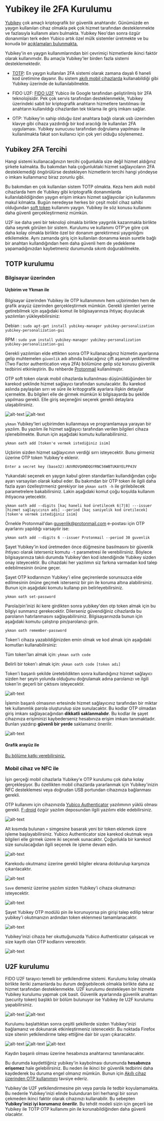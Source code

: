 # Yubikey ile 2FA Kurulumu

[Yubikey](https://yubico.com) çok amaçlı kriptografik bir güvenlik anahtarıdır. Günümüzde en yaygın kullanılan cihaz olmakla pek çok hizmet tarafından desteklenmekte ve fazlasıyla kullanım alanı bulmakta. Yubikey Neo'dan sonra özgür donanımları terk eden Yubico artık özel mülk sistemler üretmekte ve bu konuda bir [açıklamaları bulunmakta.](https://www.yubico.com/blog/secure-hardware-vs-open-source/)

Yubikey'in en yaygın kullanımlarından biri çevrimiçi hizmetlerde ikinci faktör olarak kullanımıdır. Bu amaçla Yubikey'ler birden fazla sistemi desteklemektedir.

* [TOTP](https://en.wikipedia.org/wiki/Time-based_One-time_Password_Algorithm): En yaygın kullanılan 2FA sistemi olarak zamana dayalı 6 haneli kod üretimine dayanır. Bu sistem [akıllı mobil cihazlarda](andotp.md) kullanabildiği gibi Yubikey üzerinde de kullanılabilmekte.

* FIDO U2F: [FIDO U2F](https://www.yubico.com/authentication-standards/fido-u2f/) Yubico ile Google tarafından geliştirilmiş bir 2FA teknolojisidir. Pek çok servis tarafından desteklenmekle, Yubikey üzerindeki sabit bir kriptografik anahtarın hizmetlere tanıtılması ile anahtarın kullanıldığı cihazlardan tek tıklama ile giriş imkanı sağlar.

* OTP: Yubikey'in sahip olduğu özel anahtara bağlı olarak usb üzerinden klavye gibi cihaza yazdırdığı bir kod aracılığı ile kullanılan 2FA uygulaması. Yubikey sunucusu tarafından doğrulama yapılması ile kullanılmakta fakat son kullanıcı için çok yeri olduğu söylenemez.

## Yubikey 2FA Tercihi

Hangi sistemi kullanacağınızın tercihi çoğunlukla size değil hizmet aldığınız şirkete kalmakta. Bu bakımdan hala çoğunluktaki hizmet sağlayıcıların 2FA desteklemediği öngörülürse destekleyen hizmetlerin tercihi hangi yöndeyse o imkanı kullanmanız biraz zorunlu gibi.

Bu bakımdan en çok kullanılan sistem TOTP olmakta. Keza hem akıllı mobil cihazlarda hem de Yubikey gibi kriptografik donanımlarda kullanılabildiğinden yaygın erişim imkanı hizmet sağlayıcılar için kullanımını makul kılmakta. Bugün neredeyse herkes bir çeşit mobil cihaz sahibi olduğundan [soft token](https://en.wikipedia.org/wiki/Software_token) kullanımı yaygın. Yubikey ile söz konusu kullanımı daha güvenli gerçekleştirmeniz mümkün.

U2F ise daha yeni bir teknoloji olmakla birlikte yaygınlık kazanmakla birlikte daha seyrek görülen bir sistem. Kurulumu ve kullanımı OTP'ye göre çok daha kolay olmakla birlikte özel bir donanım gerektirmesi yaygınlığını etkilemekte. Aynı zamanda giriş için kullanılan donanıma kesin suretle bağlı bir anahtarı kullandığından hem daha güvenli hem de yedekleme yapamadığınızdan kaybetmeniz durumunda sıkıntı doğurabilmekte.

## TOTP kurulumu

### Bilgisayar üzerinden

#### Uçbirim ve Ykman ile

Bilgisayar üzerinden Yubikey ile OTP kullanımınını hem uçbirimden hem de grafik arayüz üzerinden gerçekleştirmek mümkün. Gerekli işlemleri yerine getirebilmek için aşağıdaki komut ile bilgisayarınıza ihtiyaç duyulacak yazılımları yükleyebilirsiniz:

Debian : `sudo apt-get install yubikey-manager yubikey-personalization yubikey-personalization-gui`

RPM : `sudo yum install yubikey-manager yubikey-personalization yubikey-personalization-gui`

Gerekli yazılımları elde ettikten sonra OTP kullanacağınız hizmetin ayarlarına gelip muhtemelen `güvenlik` adı altında bulacağınız çift aşamalı yetkilendirme (Two Factor authentication veya 2FA) bölümüne gelip söz konusu güvenlik tedbirini etkinleştirin. Bu rehberde [Protonmail](/yazisma_guvenligi/protonmail.md) kullanılmıştır.

OTP soft token olarak mobil cihazlarda kullanılması düşünüldüğünden bir karekod şeklinde hizmet sağlayıcı tarafından sunulacaktır. Bu karekod aslında paylaşılan sırrı ve süre ile kritopgrafik ayarlara ilişkin detaylar içermekte. Bu bilgileri elle de girmek mümkün ki bilgisayarda bu şekilde yapılması gerekli. Elle giriş seçeneğini seçerek gerekli detaylara ulaşabilirsiniz.

![alt-text](yubikey_2fa/karekod.png)
![alt-text](yubikey_2fa/sir.png)

`ykman` Yubikey'leri uçbirimden kullanmaya ve programlamaya yarayan bir yazılım. Bu yazılım ile hizmet sağlayıcı tarafından verilen bilgileri cihaza işlenebilmekte. Bunun için aşağıdaki komutu kullanabilirsiniz.

`ykman oath add [token'e vermek istediğiniz isim]`

Uçbirim sizden hizmet sağlayıcının verdiği sırrı isteyecektir. Bunu girmeniz üzerine OTP token Yubikey'e eklenir.

```
Enter a secret key (base32):AUVROVQ4NDQGYRNC56WBTUKAYELPP43V
```
Yukarıdaki seçenek en yaygın kabul gören standartları kullandığından çoğu ayarı varsayılan olarak kabul eder. Bu bakımdan bir OTP token ile ilgili daha fazla ayarı özelleştrmeniz gerekiyor ise `ykman oath -h` ile girilebilecek parametrelere bakabilirsiniz. Lakin aşağıdaki komut çoğu koşulda kullanım ihtiyacına yetecektir.

`ykman oath add --digits [kaç haneli kod üretilecek 6|7|8] ---issuer [hizmet sağlayıcının adı] --period [kaç saniyelik kod üretilecek] [token'e vermek istediğiniz isim]`

Örnekle Protonmail'dan guvenlik@protonmail.com e-postası için OTP ayarlarını yapıldığı varsayılır ise:

`ykman oath add --digits 6 --issuer Protonmail --period 30 guvenlik`

Şayet Yubikey'in kod üretmeden önce düğmesine basılmasını bir güvenlik ihtiyacı olarak isterseniz komutu `-t` parametresi ile verebilirsiniz. Böylece bilgisayarınıza takılı durumda Yubikey'den kod istendiğinde Yubikey sizden onay isteyecektir. Bu cihazdaki her yazılımın siz farkına varmadan kod talep edebilmesinin önüne geçer.

Şayet OTP kodlarınızın Yubikey'i eline geçirenlerde sorunsuzca elde edilmesinin önüne geçmek isterseniz bir pin ile koruma altına alabilirsiniz. Bunun için aşağıdaki komutu kullanıp pin belirleyebilirsiniz.

`ykman oath set-password`

Parola/pin'inizi iki kere girdikten sonra yubikey'den otp token almak için bu bilgiyi sunmanız gerekecektir. Dilerseniz güvendiğiniz cihazlarda bu parolanın hatırlanmasını sağlayabilirsiniz. Bilgisayarınızda bunun için aşağıdaki komutu çalıştırıp pin/parolanızı girin.

`ykman oath remember-password`

Token'i cihaza yazabildiğinizden emin olmak ve kod almak için aşağıdaki komutları kullanabilirsiniz:

Tüm token'ları almak için: `ykman oath code`

Belirli bir token'ı almak için: `ykman oath code [token adı]`

Token'i başarılı şekilde üretebildikten sonra kullandığınız hizmet sağlayıcı sizden her şeyin yolunda olduğunu doğrulamak adına parolanızı ve ilgili token'in geçerli bir çıktısını isteyecektir.

![alt-text](yubikey_2fa/onay.png)

İşlemin başarılı olmasının ertesinde hizmet sağlayıcınız tarafından bir miktar tek kullanımlık parola oluşturulup size sunulacaktır. Bu kodlar OTP olmadan giriş imkanı sağlayacağından **dikkatli saklanmalıdır**. Bu kodlar ile şayet cihazınıza erişiminizi kaybederseniz hesabınıza erişim imkanı tanımaktadır. Bunları yazdırıp **güvenli bir yerde** saklamanız önerilir.

![alt-text](yubikey_2fa/scratch.png)

#### Grafik arayüz ile

[Bu bölüme katkı verebilirsiniz.](https://git.oyd.org.tr/oyd/guvenlik)

### Mobil cihaz ve NFC ile

İşin gerçeği mobil cihazlarla Yubikey'e OTP kurulumu çok daha kolay gerçekleşiyor. Bu özellikten mobil cihazlarda yararlanmak için Yubikey'inizin NFC desteklemesi veya doğrudan USB portundan cihazınıza bağlanması gerekli. 

OTP kullanımı için cihazınızda [Yubico Authenticator](https://f-droid.org/en/packages/com.yubico.yubioath/) yazılımının yüklü olması gerekli. [F-droid](https://f-droid.org) özgür yazılım deposundan ilgili yazılımı elde edebilirsiniz.

![alt-text](yubikey_2fa/ya.png)

Alt kısımda bulunan `+` simgesine basarak yeni bir token eklemek üzere işleme başlayabilirsiniz. Yubico Authenticator size karekod okutmak veya bilgileri elle girmek üzere iki seçenek sunacaktır. Çoğunlukla bir karekod size sunulacağıdan ilgili seçenek ile işleme devam edin.

![alt-text](yubikey_2fa/secenek.png)

Karekodu okutmanız üzerine gerekli bilgiler ekrana doldurulup karşınıza çıkarılacaktır.

![alt-text](yubikey_2fa/bilgiler.png)

`Save` demeniz üzerine yazılım sizden Yubikey'i cihaza okutmanızı isteyecektir.

![alt-text](yubikey_2fa/okut.png)

Şayet Yubikey OTP modülü pin ile korunuyorsa pin girişi talep edilip tekrar yubikey'i okutmanızın ardından token eklenmesi tamamlanacaktır.

![alt-text](yubikey_2fa/pin.png)

Yubikey'inizi cihaza her okuttuğunuzda Yubico Authenticator çalışacak ve size kayıtlı olan OTP kodlarını verecektir.

![alt-text](yubikey_2fa/kodlar.png)

## U2F kurulumu

FIDO U2F tarayıcı temelli bir yetkilendirme sistemi. Kurulumu kolay olmakla birlikte ileriki zamanlarda bu durum değişebilecek olmakla birlikte daha az hizmet tarafından desteklenmekte. U2F kurulumu destekleyen bir hizmete Yubikey kurulumu yapmak çok basit. Güvenlik ayarlarında güvenlik anahtarı (security token) başlıklı bir bölüm bulunuyor ise Yubikey ile U2F kurulumu yapabilirsiniz.

![alt-text](yubikey_2fa/ga1.png)
![alt-text](yubikey_2fa/ga2.png)

Kurulumu başlattıktan sonra çeşitli şekillerde sizden Yubikey'inizi bağlamanız ve dokunarak etkinleştirmeniz istenecektir. Bu noktada Firefox size sitenin yetkilendirme talep ettiğine dair bir uyarı çıkaracaktır.

![alt-text](yubikey_2fa/uyari.png)
![alt-text](yubikey_2fa/bekleme1.png)
![alt-text](yubikey_2fa/bekleme2.png)

Kaydın başarılı olması üzerine hesabınıza anahtarınız tanımlanacaktır.

Bu durumda kaydettiğiniz yubikey'in kaybolması durumunda **hesabınıza erişemez** hale gelebilirsiniz. Bu neden ile ikinci bir güvenlik tedbirini daha kaydederek bu duruma engel olmanız mümkün. Bunun için [Akıllı cihaz üzerinden OTP kullanımını](andotp.png) tavsiye ederiz.

Yubikey'de U2F yetkilendirmesine pin veya parola ile tedbir koyulamamakta. Bu nedenle Yubikey'inizi elinde bulunduran biri herhangi bir sorun çekmeden ikinci faktör olarak cihazınızı kullanabilir. Bu sebepten **Yubikey'inizi iyi korumanız önerilir.** Bu tehdit modeli sizin için geçerli ise Yubikey ile TOTP OTP kullanımı pin ile korunabildiğinden daha güvenli olacaktır.
